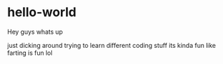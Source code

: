 # hello-world

Hey guys whats up

just dicking around trying to learn different coding stuff its kinda fun
like farting is fun lol
